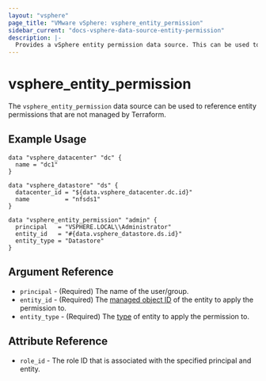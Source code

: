 ```yaml
---
layout: "vsphere"
page_title: "VMware vSphere: vsphere_entity_permission"
sidebar_current: "docs-vsphere-data-source-entity-permission"
description: |-
  Provides a vSphere entity permission data source. This can be used to reference entity permissions not managed in Terraform.
---
```


# vsphere\_entity\_permission

The `vsphere_entity_permission` data source can be used to reference entity permissions that are not managed by Terraform.

## Example Usage

```hcl
data "vsphere_datacenter" "dc" {
  name = "dc1"
}

data "vsphere_datastore" "ds" {
  datacenter_id = "${data.vsphere_datacenter.dc.id}"
  name          = "nfsds1"
}

data "vsphere_entity_permission" "admin" {
  principal   = "VSPHERE.LOCAL\\Administrator"
  entity_id   = "#{data.vsphere_datastore.ds.id}"
  entity_type = "Datastore"
}
```

## Argument Reference

* `principal` - (Required) The name of the user/group.
* `entity_id` - (Required) The [managed object ID][docs-about-morefs] of the entity to apply the permission to.
* `entity_type` - (Required) The [type][ref-vsphere-moid-types] of entity to apply the permission to.

[docs-about-morefs]: /docs/providers/vsphere/index.html#use-of-managed-object-references-by-the-vsphere-provider
[ref-vsphere-moid-types]: https://pubs.vmware.com/vsphere-50/index.jsp?topic=%2Fcom.vmware.wssdk.apiref.doc_50%2Fvmodl.ManagedObjectReference.html

## Attribute Reference

* `role_id` - The role ID that is associated with the specified principal and entity.

